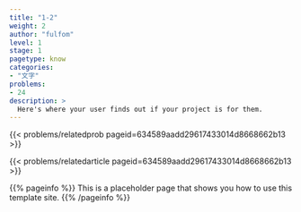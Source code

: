 ```yaml
---
title: "1-2"
weight: 2
author: "fulfom"
level: 1
stage: 1
pagetype: know
categories: 
- "文字"
problems:
- 24
description: >
  Here's where your user finds out if your project is for them.
---
```


{{< problems/relatedprob pageid=634589aadd29617433014d8668662b13 >}}

{{< problems/relatedarticle pageid=634589aadd29617433014d8668662b13 >}}

{{% pageinfo %}}
This is a placeholder page that shows you how to use this template site.
{{% /pageinfo %}}
